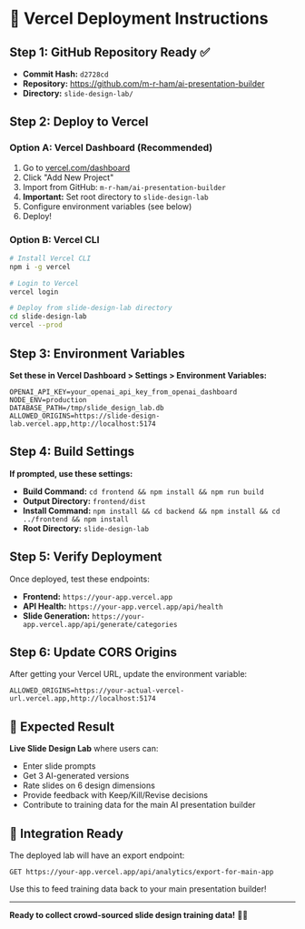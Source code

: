 # 🚀 Vercel Deployment Instructions

## Step 1: GitHub Repository Ready ✅
- **Commit Hash:** `d2728cd`
- **Repository:** https://github.com/m-r-ham/ai-presentation-builder
- **Directory:** `slide-design-lab/`

## Step 2: Deploy to Vercel

### Option A: Vercel Dashboard (Recommended)
1. Go to [vercel.com/dashboard](https://vercel.com/dashboard)
2. Click "Add New Project"
3. Import from GitHub: `m-r-ham/ai-presentation-builder`
4. **Important:** Set root directory to `slide-design-lab`
5. Configure environment variables (see below)
6. Deploy!

### Option B: Vercel CLI
```bash
# Install Vercel CLI
npm i -g vercel

# Login to Vercel
vercel login

# Deploy from slide-design-lab directory
cd slide-design-lab
vercel --prod
```

## Step 3: Environment Variables

**Set these in Vercel Dashboard > Settings > Environment Variables:**

```
OPENAI_API_KEY=your_openai_api_key_from_openai_dashboard
NODE_ENV=production
DATABASE_PATH=/tmp/slide_design_lab.db
ALLOWED_ORIGINS=https://slide-design-lab.vercel.app,http://localhost:5174
```

## Step 4: Build Settings

**If prompted, use these settings:**
- **Build Command:** `cd frontend && npm install && npm run build`
- **Output Directory:** `frontend/dist`
- **Install Command:** `npm install && cd backend && npm install && cd ../frontend && npm install`
- **Root Directory:** `slide-design-lab`

## Step 5: Verify Deployment

Once deployed, test these endpoints:
- **Frontend:** `https://your-app.vercel.app`
- **API Health:** `https://your-app.vercel.app/api/health`
- **Slide Generation:** `https://your-app.vercel.app/api/generate/categories`

## Step 6: Update CORS Origins

After getting your Vercel URL, update the environment variable:
```
ALLOWED_ORIGINS=https://your-actual-vercel-url.vercel.app,http://localhost:5174
```

## 🎯 Expected Result

**Live Slide Design Lab** where users can:
- Enter slide prompts
- Get 3 AI-generated versions
- Rate slides on 6 design dimensions
- Provide feedback with Keep/Kill/Revise decisions
- Contribute to training data for the main AI presentation builder

## 🔗 Integration Ready

The deployed lab will have an export endpoint:
```
GET https://your-app.vercel.app/api/analytics/export-for-main-app
```

Use this to feed training data back to your main presentation builder!

---

**Ready to collect crowd-sourced slide design training data!** 🧪✨
